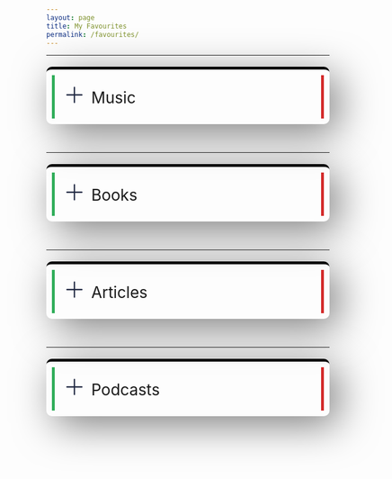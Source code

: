 ```yaml
---
layout: page
title: My Favourites
permalink: /favourites/
---
```


<!-- STYLES [images] -->
<style>
    .custom-images-style {
        display: flex;
        justify-content: center;
        /* align-items: center; */
        align-content: stretch;
        flex-wrap: wrap;
        flex-direction: row;
        text-decoration: none !important;
    }
    .custom-images-style img {
        margin: 5px;
        display: block;
        width: auto;
        height: 200px;
        border-radius: 5px;
    }
</style>
<!-- STYLES -->

<!-- STYLES [details and summary]-->
<style>
    .card {
    margin-top: 20px;
    margin-bottom: 50px;
    padding: 10px 10px;
    border-radius: 10px;
    box-shadow: 15px 15px 70px rgba(0, 0, 0, .5);
    border-top: 5px solid black;
    }
    details {
    /* border-radius: 5px; */
    padding: 20px;
    border-left: 5px solid #2ead58;
    border-right: 5px solid #d32a2a;
    }
    summary {
    outline: 0;
    font-size: 2em;
    cursor: pointer;
    margin-bottom: 0;
    list-style-image: url("data:image/svg+xml,%3Csvg width='30' height='30' viewBox='0 0 24 24' fill='none' xmlns='http://www.w3.org/2000/svg'%3E%3Cpath d='M22.6066 12H1.3934' stroke='%23202842' stroke-width='1.875' stroke-linecap='round' stroke-linejoin='round'/%3E%3Cpath d='M12 1.39343V22.6066' stroke='%23202842' stroke-width='1.875' stroke-linecap='round' stroke-linejoin='round'/%3E%3C/svg%3E%0A");
    }
    summary:hover {
        border-radius: 10px;
        background: #f0f0f0;
        padding: 5px 2px 2px 5px;
        outline: 0;
    }
    details[open] summary {
        margin-bottom: 10px;
        list-style-image: url("data:image/svg+xml,%3Csvg width='24' height='24' viewBox='0 0 18 18' fill='none' xmlns='http://www.w3.org/2000/svg'%3E%3Cpath d='M16.5 16.5L1.5 1.5' stroke='%23202842' stroke-width='1.875' stroke-linecap='round' stroke-linejoin='round'/%3E%3Cpath d='M16.5 1.5L1.5 16.5' stroke='%23202842' stroke-width='1.875' stroke-linecap='round' stroke-linejoin='round'/%3E%3C/svg%3E%0A");
        font-weight: bold;
    }
</style>
<!-- STYLES -->

<hr>

<div class="card">
    <details>
    <summary> Music</summary>
    <!-- summary begin -->
    <div class="custom-images-style" >
        <a href="https://music.apple.com/us/album/blue-neighbourhood-deluxe/1389111732" ><img src="https://is1-ssl.mzstatic.com/image/thumb/Music124/v4/c5/3f/9d/c53f9d75-5755-77c1-7a1e-06d5da00c999/16UMGIM53730.rgb.jpg/600x600bb.webp" alt="" title="Blue Neighbourhood | Troye Sivan | Pop · 2015"></a>
        <a href="https://music.apple.com/us/album/kamikaze/1434770366" ><img  src="https://is4-ssl.mzstatic.com/image/thumb/Music115/v4/58/f8/88/58f88801-2fc9-4600-a07f-425bb94315c8/00602577046223.rgb.jpg/300x300bb.webp" alt="Kamikaze | Eminem | Hip-Hop/Rap · 2018" title="Kamikaze | Eminem | Hip-Hop/Rap · 2018" ></a>
        <a href="https://music.apple.com/us/album/i-dont-care/1464549183?i=1464549844" ><img src="https://is1-ssl.mzstatic.com/image/thumb/Music123/v4/ba/e2/2a/bae22a5e-c878-da64-0ecc-4a3584a1a139/190295411411.jpg/300x300bb.webp" alt="No.6 Collaborations Project | Ed Sheeran | Pop · 2019" title="No.6 Collaborations Project | Ed Sheeran | Pop · 2019"></a>
        <a href="https://music.apple.com/us/album/the-20-20-experience-deluxe-version/1441493446" ><img src="https://is3-ssl.mzstatic.com/image/thumb/Music124/v4/5b/3b/db/5b3bdb72-9ace-82ed-ad25-37a021448ad2/886443854406.jpg/300x300bb.webp" alt="he 20/20 Experience | Justin Timberlake | Pop · 2019" title="The 20/20 Experience | Justin Timberlake | Pop · 2019"></a>
        <a href="https://music.apple.com/us/album/burden/1548568952" ><img src="https://is2-ssl.mzstatic.com/image/thumb/Music124/v4/06/fa/1b/06fa1b0c-4b34-88ef-f383-b2a330d3f877/194690416361_cover.jpg/300x300bb.webp" alt="BURDEN | BONES | Hip-Hop/Rap · 2021" title="BURDEN | BONES | Hip-Hop/Rap · 2021"></a>
        <a href="https://music.apple.com/us/album/all-eyez-on-me-remastered/6917199" ><img src="https://is1-ssl.mzstatic.com/image/thumb/Music125/v4/0c/3f/02/0c3f026d-72c8-953b-6f34-9566e45861fa/dj.lbjggise.jpg/600x600bb.webp" alt="All Eyez On Me | 2Pac | Hip-Hop/Rap · 1996" title="All Eyez On Me | 2Pac | Hip-Hop/Rap · 1996"></a>
        <a href="https://music.apple.com/us/album/dopamine/1440848871" ><img src="https://is4-ssl.mzstatic.com/image/thumb/Music125/v4/8b/81/d9/8b81d989-a31d-1ca7-1832-6052646bbfdc/00602547527653.rgb.jpg/600x600bb.webp" alt="Dopamine | BØRNS | Alternative · 2015" title="Dopamine | BØRNS | Alternative · 2015"></a>
        <a href="https://music.apple.com/us/album/live-at-the-royal-albert-hall-ultra-hd-version/1545140321" ><img src="https://is1-ssl.mzstatic.com/image/thumb/Music114/v4/c2/5b/90/c25b9028-e639-669c-beb1-583b5b960009/886448988694.jpg/300x300bb.webp" alt="Live at the Royal Albert Hall | Bring Me The Horizon | Rock · 2020" title="Live at the Royal Albert Hall | Bring Me The Horizon | Rock · 2020"></a>
        <a href="https://music.apple.com/us/album/tha-carter-iv-deluxe-edition/1440669184" ><img src="https://is2-ssl.mzstatic.com/image/thumb/Music115/v4/77/79/d9/7779d944-de6f-4dc3-b546-7fb482b1a6cd/11UMGIM26382.rgb.jpg/600x600bb.webp" alt="Tha Carter IV | Lil Wayne | Hip-Hop/Rap · 2020" title="Tha Carter IV | Lil Wayne | Hip-Hop/Rap · 2020"></a>
        <a href="https://music.apple.com/us/album/the-infamous/255342338" ><img src="https://is2-ssl.mzstatic.com/image/thumb/Music125/v4/b0/2f/97/b02f976b-be3c-8f63-491e-f6503aacde02/078636648026.jpg/600x600bb.webp" alt="The Infamous | Mobb Deep | Hip-Hop/Rap · 1995" title="The Infamous | Mobb Deep | Hip-Hop/Rap · 1995"></a>
        <a href="https://music.apple.com/us/album/truth-is-a-beautiful-thing-deluxe/1217577315" ><img src="https://is4-ssl.mzstatic.com/image/thumb/Music122/v4/f2/c0/d1/f2c0d14b-c685-4c0b-233e-c0049e9d6b74/886446431284.jpg/600x600bb.webp" alt="" title="Truth Is a Beautiful Thing | London Grammar | Alternative · 2017"></a>
        <a href="https://music.apple.com/us/album/88glam2-5/1457994472" ><img src="https://is1-ssl.mzstatic.com/image/thumb/Music113/v4/2f/86/9c/2f869c52-c905-a5db-81d1-87dd091c3d15/00602577645457.rgb.jpg/600x600bb.webp" alt="88GLAM2.5 | 88GLAM | Hip-Hop/Rap · 2019" title="88GLAM2.5 | 88GLAM | Hip-Hop/Rap · 2019"></a>
        <a href="https://music.apple.com/us/album/beauty-behind-the-madness/1440826239" ><img src="https://is2-ssl.mzstatic.com/image/thumb/Music124/v4/40/cd/1a/40cd1a65-7948-eb96-74c6-1c4b3497456c/15UMGIM36513.rgb.jpg/600x600bb.webp" alt="" title="Beauty Behind the Madness | The Weeknd | R&B/Soul · 2015"></a>
        <a href="https://music.apple.com/us/album/stop-staring-at-the-shadows/1551171660" ><img src="https://is5-ssl.mzstatic.com/image/thumb/Music115/v4/08/0d/f3/080df3a3-750c-a733-c384-51e5c04e1796/195497822546.jpg/300x300bb-60.jpg" alt="Stop Staring at the Shadows | $uicideboy$ | Hip-Hop/Rap · 2020" title="Stop Staring at the Shadows | $uicideboy$ | Hip-Hop/Rap · 2020"></a>
        <a href="https://music.apple.com/us/album/blurryface/974485462" ><img src="https://is3-ssl.mzstatic.com/image/thumb/Music115/v4/f8/2d/fb/f82dfb61-b107-297a-d395-5511ebdd277c/dj.hrcgnvji.jpg/600x600bb.webp" alt="" title="Blurryface | twenty one pilots | Rock · 2015"></a>
        <a href="https://music.apple.com/us/album/1000-forms-of-fear-deluxe-version/989874359" ><img src="https://is5-ssl.mzstatic.com/image/thumb/Music115/v4/ea/43/4c/ea434c88-8479-304c-6f89-8cd93a5b9b61/886445231311.jpg/600x600bb.webp" alt="" title="1000 Forms Of Fear | Sia | Pop · 2014"></a>
        <!-- <a href="" ><img src="" alt="" title=" |  |  · 20"></a> -->
    </div>
    <!-- summary end -->
    </details>
</div>

<hr>

<div class="card">
    <details>
    <summary> Books</summary>
    <!-- summary begin -->
    <div class="custom-images-style">
        <a href="https://www.jordanbpeterson.com/beyond-order/" class="no-underline"><img src="https://m.media-amazon.com/images/I/71xLmdLOQ0L.jpg" alt="Beyond Order: 12 More Rules for Life" loading="lazy" width="165" style="height:250px;" ></a>
        <a href="https://www.jordanbpeterson.com/12-rules-for-life/" class="no-underline"><img src="https://m.media-amazon.com/images/I/41LtJtWn9OL.jpg" alt="12 Rules for Life: An Antidote to Chaos" loading="lazy" width="165" style="height:250px;" ></a>
        <a href="https://www.goodreads.com/series/41526-the-wheel-of-time/" class="no-underline"><img src="https://m.media-amazon.com/images/I/51xSFlj0zKL.jpg" alt="The Wheel of Time Series" loading="lazy" width="165" style="height:250px;" ></a>
        <a href="https://www.goodreads.com/book/show/662.Atlas_Shrugged" class="no-underline"><img src="https://images-na.ssl-images-amazon.com/images/I/612URtxh-qL.jpg" alt="Atlas Shrugged" loading="lazy" width="165" style="height:250px;" ></a>
        <a href="https://www.ynharari.com/book/sapiens-2/" class="no-underline"><img src="https://images-na.ssl-images-amazon.com/images/I/41+lolL22gL.jpg" alt="Sapiens: A Brief History of Humankind" loading="lazy" width="165" style="height:250px;" ></a>
        <a href="https://www.goodreads.com/book/show/12158480-why-nations-fail" class="no-underline"><img src="https://images-na.ssl-images-amazon.com/images/I/A1qhBebbu6L.jpg" alt="Why Nations Fail: The Origins of Power, Prosperity, and Poverty" loading="lazy" width="165" style="height:250px;" ></a>
        <a href="https://www.basicbooks.com/titles/thomas-sowell/knowledge-and-decisions/9780465037384/" class="no-underline"><img src="https://www.basicbooks.com/wp-content/uploads/2017/06/9780465037384.jpg?fit=446%2C675" alt="Knowledge And Decisions" loading="lazy" width="165" style="height:250px;" ></a>
        <a href="https://www.goodreads.com/book/show/36064445-skin-in-the-game" class="no-underline"><img src="https://images-na.ssl-images-amazon.com/images/I/71dlDoPPyyL.jpg" alt="Skin in the Game: The Hidden Asymmetries in Daily Life" loading="lazy" width="165" style="height:250px;" ></a>
        <!-- <a href="" class="no-underline"><img src="" alt="" loading="lazy" width="165" style="height:250px;" ></a> -->
    </div>
    <!--  -->
    <!-- summary end -->
    </details>
</div>

<hr>

<div class="card">
    <details>
    <summary> Articles</summary>
    <!-- summary begin -->
    <!--  -->
    <!-- summary end -->
    </details>
</div>

<hr>

<div class="card">
    <details>
    <summary> Podcasts</summary>
    <!-- summary begin -->
    <!--  -->
    <!-- summary end -->
    </details>
</div>
